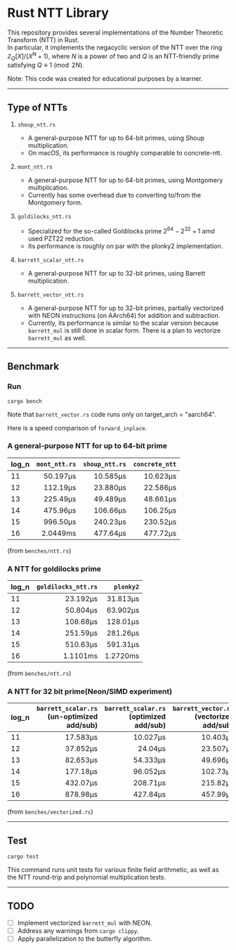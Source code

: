 # Rust NTT Library

This repository provides several implementations of the Number Theoretic Transform (NTT) in Rust.  
In particular, it implements the negacyclic version of the NTT over the ring $\mathbb{Z}_{Q}[X]/\bigl(X^{N} + 1\bigr)$, where $N$ is a power of two and $Q$ is an NTT-friendly prime satisfying $Q \equiv 1 \pmod{2N}$.

Note: This code was created for educational purposes by a learner.

---

## Type of NTTs

1. `shoup_ntt.rs`
   - A general-purpose NTT for up to $64$-bit primes, using Shoup multiplication.  
   - On macOS, its performance is roughly comparable to concrete-ntt.

2. `mont_ntt.rs` 
   - A general-purpose NTT for up to $64$-bit primes, using Montgomery multiplication.  
   - Currently has some overhead due to converting to/from the Montgomery form.

3. `goldilocks_ntt.rs` 
   - Specialized for the so-called Goldilocks prime $2^{64} - 2^{32} + 1$ amd used PZT22 reduction.  
   - Its performance is roughly on par with the plonky2 implementation.

4. `barrett_scalar_ntt.rs` 
   - A general-purpose NTT for up to $32$-bit primes, using Barrett multiplication.

5. `barrett_vector_ntt.rs`
   - A general-purpose NTT for up to $32$-bit primes, partially vectorized with NEON instructions (on AArch64) for addition and subtraction.  
   - Currently, its performance is similar to the scalar version because `barrett_mul` is still done in scalar form. There is a plan to vectorize `barrett_mul` as well.

---

## Benchmark

### Run
```
cargo bench
```
Note that `barrett_vector.rs` code runs only on target_arch = "aarch64".

Here is a speed comparison of `forward_inplace`.

### A general-purpose NTT for up to 64-bit prime  
| log_n | `mont_ntt.rs`| `shoup_ntt.rs`| `concrete_ntt` |
|-------|----------:|----------:|-------------:|
| 11    | 50.197µs  | 10.585µs  | 10.623µs     |
| 12    | 112.19µs  | 23.880µs  | 22.586µs     |
| 13    | 225.49µs  | 49.489µs  | 48.661µs     |
| 14    | 475.96µs  | 106.66µs  | 106.25µs     |
| 15    | 996.50µs  | 240.23µs  | 230.52µs     |
| 16    | 2.0449ms  | 477.64µs  | 477.72µs     |

(from `benches/ntt.rs`)

### A NTT for goldilocks prime  
| log_n | `goldilocks_ntt.rs` | `plonky2` |
|-------|---------:|----------:|
| 11    | 23.192µs | 31.813µs  |
| 12    | 50.804µs | 63.902µs  |
| 13    | 108.68µs | 128.01µs  |
| 14    | 251.59µs | 281.26µs  |
| 15    | 510.63µs | 591.31µs  |
| 16    | 1.1101ms | 1.2720ms  |

(from `benches/ntt.rs`)

### A NTT for 32 bit prime(Neon/SIMD experiment) 

| log_n | `barrett_scalar.rs` (un-optimized add/sub) | `barrett_scalar.rs` (optimized add/sub) | `barrett_vector.rs` (vectorized add/sub) | `concrete_ntt` |
|-------|-------------------------:|--------------------------:|----------------------:|--------------------:|
| 11    | 17.583µs                | 10.027µs                  | 10.403µs             | 9.5152µs           |
| 12    | 37.852µs                | 24.04µs                   | 23.507µs             | 20.331µs           |
| 13    | 82.653µs                | 54.333µs                  | 49.696µs             | 39.564µs           |
| 14    | 177.18µs                | 96.052µs                  | 102.73µs             | 82.942µs           |
| 15    | 432.07µs                | 208.71µs                  | 215.82µs             | 166.73µs           |
| 16    | 878.98µs                | 427.84µs                  | 457.99µs             | 347.83µs           |

(from `benches/vectorized.rs`)

---

## Test
```
cargo test
```
This command runs unit tests for various finite field arithmetic, as well as the NTT round-trip and polynomial multiplication tests.

---

## TODO

- [ ] Implement vectorized `barrett_mul` with NEON.
- [ ] Address any warnings from `cargo clippy`.
- [ ] Apply parallelization to the butterfly algorithm.